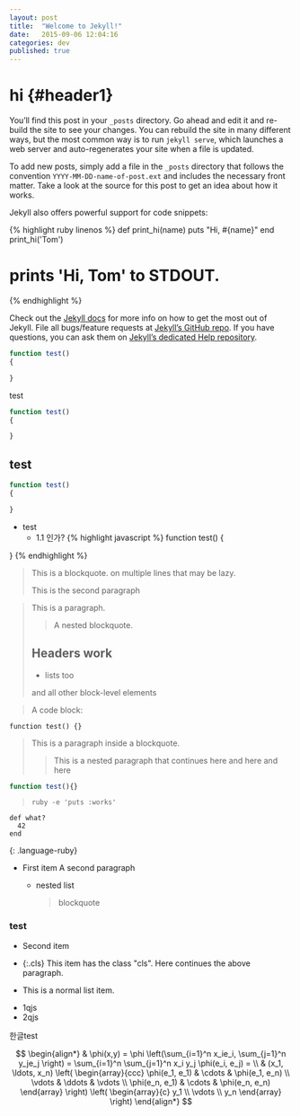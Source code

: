 ```yaml
---
layout: post
title:  "Welcome to Jekyll!"
date:   2015-09-06 12:04:16
categories: dev
published: true
---
```

# hi {#header1}
You’ll find this post in your `_posts` directory. Go ahead and edit it and re-build the site to see your changes. You can rebuild the site in many different ways, but the most common way is to run `jekyll serve`, which launches a web server and auto-regenerates your site when a file is updated.

To add new posts, simply add a file in the `_posts` directory that follows the convention `YYYY-MM-DD-name-of-post.ext` and includes the necessary front matter. Take a look at the source for this post to get an idea about how it works.

Jekyll also offers powerful support for code snippets:

{% highlight ruby linenos %}
def print_hi(name)
	puts "Hi, #{name}"
end
print_hi('Tom')
# prints 'Hi, Tom' to STDOUT.
{% endhighlight %}

Check out the [Jekyll docs][jekyll] for more info on how to get the most out of Jekyll. File all bugs/feature requests at [Jekyll’s GitHub repo][jekyll-gh]. If you have questions, you can ask them on [Jekyll’s dedicated Help repository][jekyll-help].

~~~ javascript
function test() 
{

}
~~~

test

~~~ javascript linenos
function test() 
{

}
~~~

## test

``` javascript
function test() 
{

}
```

- test
    - 1.1 인가?
{% highlight javascript %}
function test() 
{

}
{% endhighlight %}

> This is a blockquote.
>     on multiple lines
that may be lazy.
>
> This is the second paragraph

> This is a paragraph.
>
> > A nested blockquote.
>
> ## Headers work
>
> * lists too
>
> and all other block-level elements

> A code block:
>
> >
``` javscript
function test() {}
```
>

> This is a paragraph inside
a blockquote.
>
> > This is a nested paragraph
that continues here
> and here
> > and here

``` javascript
function test(){} 
```

>     ruby -e 'puts :works'

~~~
def what?
  42
end
~~~
{: .language-ruby}

- First item A second paragraph
  - nested list

    > blockquote

### test

*   Second item

* {:.cls} This item has the class "cls".
  Here continues the above paragraph.

* This is a normal list item.

- 1qjs
- 2qjs

<span class="icon basic">
  <i class="fa fa-rss"></i>한글test
</span>

$$
\begin{align*}
  & \phi(x,y) = \phi \left(\sum_{i=1}^n x_ie_i, \sum_{j=1}^n y_je_j \right)
  = \sum_{i=1}^n \sum_{j=1}^n x_i y_j \phi(e_i, e_j) = \\
  & (x_1, \ldots, x_n) \left( \begin{array}{ccc}
      \phi(e_1, e_1) & \cdots & \phi(e_1, e_n) \\
      \vdots & \ddots & \vdots \\
      \phi(e_n, e_1) & \cdots & \phi(e_n, e_n)
    \end{array} \right)
  \left( \begin{array}{c}
      y_1 \\
      \vdots \\
      y_n
    \end{array} \right)
\end{align*}
$$


[jekyll]:      http://jekyllrb.com
[jekyll-gh]:   https://github.com/jekyll/jekyll
[jekyll-help]: https://github.com/jekyll/jekyll-help
